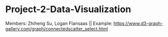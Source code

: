 # Project-2-Data-Visualization
Members: Zhiheng Su, Logan Flansaas ||
Example: https://www.d3-graph-gallery.com/graph/connectedscatter_select.html
